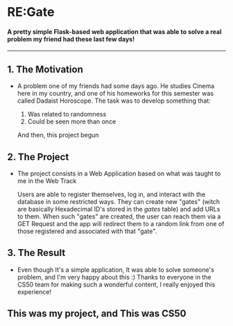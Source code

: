 # RE:Gate

#### A pretty simple Flask-based web application that was able to solve a **real** problem my friend had these last few days!

---

## 1. The Motivation

  * A problem one of my friends had some days ago.
    He studies Cinema here in my country, and one of his homeworks for this semester was called Dadaist Horoscope.
    The task was to develop something that:
       1. Was related to randomness
       2. Could be seen more than once

    And then, this project begun

## 2. The Project

  * The project consists in a Web Application based on what was taught to me in the Web Track

    Users are able to register themselves, log in, and interact with the database in some restricted ways.
    They can create new "gates" (witch are basically Hexadecimal ID's stored in the _gates_ table) and add URLs to them. When such "gates" are created,
    the user can reach them via a GET Request and the app will redirect them to a random link from one of those registered and associated with that "gate".

## 3. The Result

  * Even though It's a simple application, It was able to solve someone's problem, and I'm very happy about this :)
    Thanks to everyone in the CS50 team for making such a wonderful content, I really enjoyed this experience!

## This was my project, and This was CS50